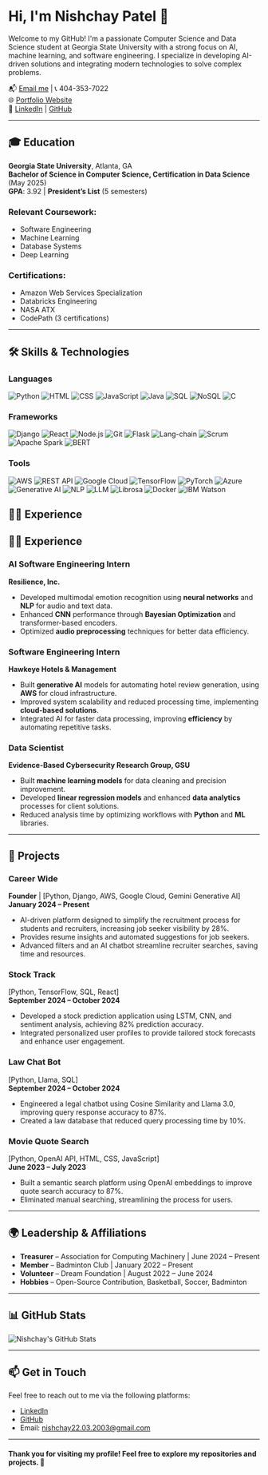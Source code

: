 # Hi, I'm Nishchay Patel 👋

Welcome to my GitHub! I'm a passionate Computer Science and Data Science student at Georgia State University with a strong focus on AI, machine learning, and software engineering. I specialize in developing AI-driven solutions and integrating modern technologies to solve complex problems.

📬 [Email me](mailto:nishchay22.03.2003@gmail.com) | 📞 404-353-7022  
🌐 [Portfolio Website](https://patelnishchay.vercel.app/)  
🔗 [LinkedIn](https://www.linkedin.com/in/nishchay-pat/) | [GitHub](https://github.com/Nishchaypat)

---

## 🎓 Education

**Georgia State University**, Atlanta, GA  
**Bachelor of Science in Computer Science, Certification in Data Science** (May 2025)  
**GPA**: 3.92 | **President’s List** (5 semesters)  

### Relevant Coursework:
- Software Engineering
- Machine Learning
- Database Systems
- Deep Learning

### Certifications:
- Amazon Web Services Specialization
- Databricks Engineering
- NASA ATX
- CodePath (3 certifications)

---

## 🛠️ Skills & Technologies

### **Languages**  
![Python](https://img.shields.io/badge/Python-3776AB?style=for-the-badge&logo=python&logoColor=white) ![HTML](https://img.shields.io/badge/HTML-E34F26?style=for-the-badge&logo=html5&logoColor=white) ![CSS](https://img.shields.io/badge/CSS-1572B6?style=for-the-badge&logo=css3&logoColor=white) ![JavaScript](https://img.shields.io/badge/JavaScript-F7DF1E?style=for-the-badge&logo=javascript&logoColor=black) ![Java](https://img.shields.io/badge/Java-007396?style=for-the-badge&logo=java&logoColor=white) ![SQL](https://img.shields.io/badge/SQL-1572B6?style=for-the-badge&logo=sql&logoColor=white) ![NoSQL](https://img.shields.io/badge/NoSQL-005555?style=for-the-badge&logo=nosql&logoColor=white) ![C](https://img.shields.io/badge/C-A8B9CC?style=for-the-badge&logo=c&logoColor=black)

### **Frameworks**  
![Django](https://img.shields.io/badge/Django-092D44?style=for-the-badge&logo=django&logoColor=white) ![React](https://img.shields.io/badge/React-61DAFB?style=for-the-badge&logo=react&logoColor=black) ![Node.js](https://img.shields.io/badge/Node.js-339933?style=for-the-badge&logo=node.js&logoColor=white) ![Git](https://img.shields.io/badge/Git-F05032?style=for-the-badge&logo=git&logoColor=white) ![Flask](https://img.shields.io/badge/Flask-000000?style=for-the-badge&logo=flask&logoColor=white) ![Lang-chain](https://img.shields.io/badge/Lang%20chain-000000?style=for-the-badge&logo=langchain&logoColor=white) ![Scrum](https://img.shields.io/badge/Scrum-005F8D?style=for-the-badge&logo=scrum&logoColor=white) ![Apache Spark](https://img.shields.io/badge/Apache%20Spark-E25A1C?style=for-the-badge&logo=apache-spark&logoColor=white) ![BERT](https://img.shields.io/badge/BERT-FF0000?style=for-the-badge&logo=bert&logoColor=white)

### **Tools**  
![AWS](https://img.shields.io/badge/AWS-232F3E?style=for-the-badge&logo=amazonaws&logoColor=white) ![REST API](https://img.shields.io/badge/REST%20API-25D366?style=for-the-badge&logo=rest&logoColor=white) ![Google Cloud](https://img.shields.io/badge/Google%20Cloud-4285F4?style=for-the-badge&logo=google-cloud&logoColor=white) ![TensorFlow](https://img.shields.io/badge/TensorFlow-FF6F00?style=for-the-badge&logo=tensorflow&logoColor=white) ![PyTorch](https://img.shields.io/badge/PyTorch-EE4C2C?style=for-the-badge&logo=pytorch&logoColor=white) ![Azure](https://img.shields.io/badge/Microsoft%20Azure-0089D6?style=for-the-badge&logo=microsoft-azure&logoColor=white) ![Generative AI](https://img.shields.io/badge/Generative%20AI-FF0000?style=for-the-badge&logo=ai&logoColor=white) ![NLP](https://img.shields.io/badge/NLP-3B3B6A?style=for-the-badge&logo=nltk&logoColor=white) ![LLM](https://img.shields.io/badge/LLM-000000?style=for-the-badge&logo=openai&logoColor=white) ![Librosa](https://img.shields.io/badge/Librosa-CC6666?style=for-the-badge&logo=python&logoColor=white) ![Docker](https://img.shields.io/badge/Docker-2496ED?style=for-the-badge&logo=docker&logoColor=white) ![IBM Watson](https://img.shields.io/badge/IBM%20Watson-0068A5?style=for-the-badge&logo=ibm&logoColor=white)


## 🧑‍💻 Experience

## 🧑‍💻 Experience

### **AI Software Engineering Intern**  
**Resilience, Inc.** 
- Developed multimodal emotion recognition using **neural networks** and **NLP** for audio and text data.
- Enhanced **CNN** performance through **Bayesian Optimization** and transformer-based encoders.
- Optimized **audio preprocessing** techniques for better data efficiency.

### **Software Engineering Intern**  
**Hawkeye Hotels & Management** 
- Built **generative AI** models for automating hotel review generation, using **AWS** for cloud infrastructure.
- Improved system scalability and reduced processing time, implementing **cloud-based solutions**.
- Integrated AI for faster data processing, improving **efficiency** by automating repetitive tasks.

### **Data Scientist**  
**Evidence-Based Cybersecurity Research Group, GSU**
- Built **machine learning models** for data cleaning and precision improvement.
- Developed **linear regression models** and enhanced **data analytics** processes for client solutions.
- Reduced analysis time by optimizing workflows with **Python** and **ML** libraries.

---


## 🚀 Projects

### **Career Wide**  
**Founder** | [Python, Django, AWS, Google Cloud, Gemini Generative AI]  
**January 2024 – Present**  
- AI-driven platform designed to simplify the recruitment process for students and recruiters, increasing job seeker visibility by 28%.  
- Provides resume insights and automated suggestions for job seekers.  
- Advanced filters and an AI chatbot streamline recruiter searches, saving time and resources.

### **Stock Track**  
[Python, TensorFlow, SQL, React]  
**September 2024 – October 2024**  
- Developed a stock prediction application using LSTM, CNN, and sentiment analysis, achieving 82% prediction accuracy.  
- Integrated personalized user profiles to provide tailored stock forecasts and enhance user engagement.

### **Law Chat Bot**  
[Python, Llama, SQL]  
**September 2024 – October 2024**  
- Engineered a legal chatbot using Cosine Similarity and Llama 3.0, improving query response accuracy to 87%.  
- Created a law database that reduced query processing time by 10%.

### **Movie Quote Search**  
[Python, OpenAI API, HTML, CSS, JavaScript]  
**June 2023 – July 2023**  
- Built a semantic search platform using OpenAI embeddings to improve quote search accuracy to 87%.  
- Eliminated manual searching, streamlining the process for users.

---

## 🌍 Leadership & Affiliations

- **Treasurer** – Association for Computing Machinery | June 2024 – Present  
- **Member** – Badminton Club | January 2022 – Present  
- **Volunteer** – Dream Foundation | August 2022 – June 2024  
- **Hobbies** – Open-Source Contribution, Basketball, Soccer, Badminton

---

## 📊 GitHub Stats

![Nishchay's GitHub Stats](https://github-readme-stats.vercel.app/api?username=Nishchaypat&show_icons=true&count_private=true&hide=prs&theme=radical)

---


## 📫 Get in Touch

Feel free to reach out to me via the following platforms:  
- [LinkedIn](https://www.linkedin.com/in/nishchay-pat/)  
- [GitHub](https://github.com/Nishchaypat)  
- Email: [nishchay22.03.2003@gmail.com](mailto:nishchay22.03.2003@gmail.com)

---

#### Thank you for visiting my profile! Feel free to explore my repositories and projects. 🌟
